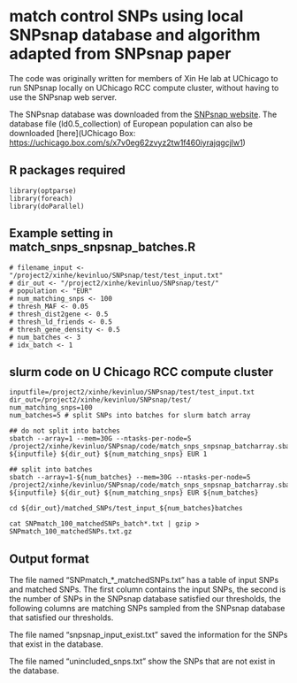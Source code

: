 # match control SNPs using local SNPsnap database and algorithm adapted from SNPsnap paper

The code was originally written for members of Xin He lab at UChicago to run SNPsnap locally on UChicago RCC compute cluster, 
without having to use the SNPsnap web server.

The SNPsnap database was downloaded from the [SNPsnap website](http://www.broadinstitute.org/mpg/snpsnap/match_snps.html).
The database file (ld0.5_collection) of European population can also be downloaded [here](UChicago Box: https://uchicago.box.com/s/x7v0eg62zvyz2tw1f460iyrajqgcjlw1)

## R packages required
```
library(optparse)
library(foreach)
library(doParallel)
```

## Example setting in match_snps_snpsnap_batches.R
```
# filename_input <- "/project2/xinhe/kevinluo/SNPsnap/test/test_input.txt"
# dir_out <- "/project2/xinhe/kevinluo/SNPsnap/test/"
# population <- "EUR"
# num_matching_snps <- 100
# thresh_MAF <- 0.05
# thresh_dist2gene <- 0.5
# thresh_ld_friends <- 0.5
# thresh_gene_density <- 0.5
# num_batches <- 3
# idx_batch <- 1
```

## slurm code on U Chicago RCC compute cluster
```
inputfile=/project2/xinhe/kevinluo/SNPsnap/test/test_input.txt
dir_out=/project2/xinhe/kevinluo/SNPsnap/test/
num_matching_snps=100
num_batches=5 # split SNPs into batches for slurm batch array

## do not split into batches
sbatch --array=1 --mem=30G --ntasks-per-node=5 /project2/xinhe/kevinluo/SNPsnap/code/match_snps_snpsnap_batcharray.sbatch ${inputfile} ${dir_out} ${num_matching_snps} EUR 1

## split into batches
sbatch --array=1-${num_batches} --mem=30G --ntasks-per-node=5 /project2/xinhe/kevinluo/SNPsnap/code/match_snps_snpsnap_batcharray.sbatch ${inputfile} ${dir_out} ${num_matching_snps} EUR ${num_batches}

cd ${dir_out}/matched_SNPs/test_input_${num_batches}batches

cat SNPmatch_100_matchedSNPs_batch*.txt | gzip > SNPmatch_100_matchedSNPs.txt.gz
```

## Output format
The file named “SNPmatch_*_matchedSNPs.txt” has a table of input SNPs and matched SNPs. The first column contains the input SNPs, the second is the number of SNPs in the SNPsnap database satisfied our thresholds, the following columns are matching SNPs sampled from the SNPsnap database that satisfied our thresholds.

The file named “snpsnap_input_exist.txt” saved the information for the SNPs that exist in the database.

The file named “unincluded_snps.txt” show the SNPs that are not exist in the database.
